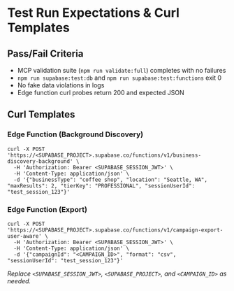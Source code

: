 # Test Run Expectations & Curl Templates

## Pass/Fail Criteria

- MCP validation suite (`npm run validate:full`) completes with no failures
- `npm run supabase:test:db` and `npm run supabase:test:functions` exit 0
- No fake data violations in logs
- Edge function curl probes return 200 and expected JSON

## Curl Templates

### Edge Function (Background Discovery)

```
curl -X POST 'https://<SUPABASE_PROJECT>.supabase.co/functions/v1/business-discovery-background' \
  -H 'Authorization: Bearer <SUPABASE_SESSION_JWT>' \
  -H 'Content-Type: application/json' \
  -d '{"businessType": "coffee shop", "location": "Seattle, WA", "maxResults": 2, "tierKey": "PROFESSIONAL", "sessionUserId": "test_session_123"}'
```

### Edge Function (Export)

```
curl -X POST 'https://<SUPABASE_PROJECT>.supabase.co/functions/v1/campaign-export-user-aware' \
  -H 'Authorization: Bearer <SUPABASE_SESSION_JWT>' \
  -H 'Content-Type: application/json' \
  -d '{"campaignId": "<CAMPAIGN_ID>", "format": "csv", "sessionUserId": "test_session_123"}'
```

_Replace `<SUPABASE_SESSION_JWT>`, `<SUPABASE_PROJECT>`, and `<CAMPAIGN_ID>` as needed._
